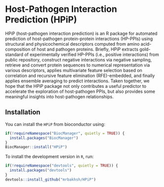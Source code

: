 # Host-Pathogen Interaction Prediction (HPiP)

HPiP (host-pathogen interaction prediction) is an R package for automated prediction of host-pathogen protein-protein interactions (HP-PPIs) using structural and physicochemical descriptors computed from amino acid-composition of host and pathogen proteins. Briefly, HPiP extracts gold-standard of experimentally verified HP-PPIs (i.e., positive interactions) from public repository, construct negative interactions via negative sampling, retrieve and convert protein sequences to numerical representation via various descriptors, applies multivariate feature selection based on correlation and recursive feature elimination (RFE)-embedded, and finally applies ensemble averaging to predict interactions. Taken together, we hope that the HPiP package not only contributes a useful predictor to accelerate the exploration of host-pathogen PPIs, but also provides some meaningful insights into host-pathogen relationships.
## Installation

You can install the `HPiP` from bioconductor using:

```r
if(!requireNamespace("BiocManager", quietly = TRUE)) {
  install.packages("BiocManager") 
}
BiocManager::install("HPiP")
```

To install the development version in `R`, run:
  
```r
if(!requireNamespace("devtools", quietly = TRUE)) {
  install.packages("devtools") 
}
devtools::install_github("mrbakhsh/HPiP")
```


